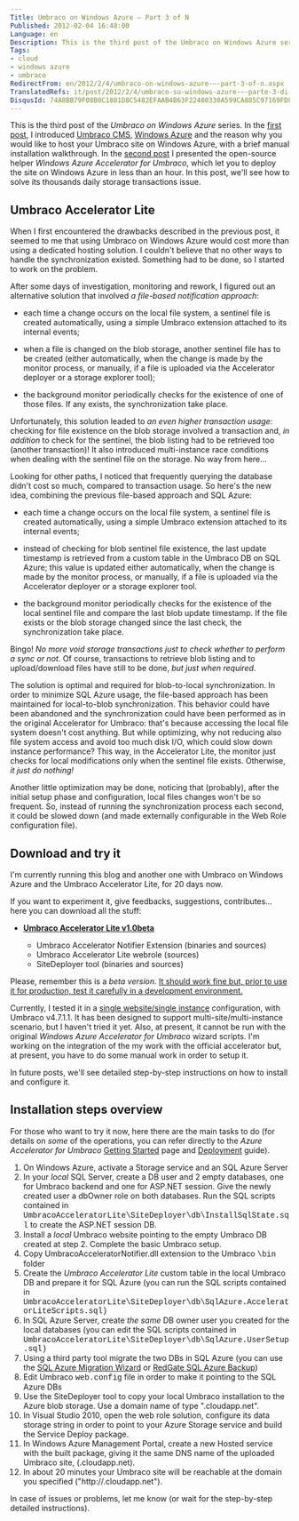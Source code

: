 ```yaml
---
Title: Umbraco on Windows Azure – Part 3 of N
Published: 2012-02-04 16:48:00
Language: en
Description: This is the third post of the Umbraco on Windows Azure series. In the first post , I introduced Umbraco CMS , Windows Azure and the reason why you would like to host your Umbraco site on Windows Azure, with a brief manual installation walkthrough. In the second post I presented the open-source helper Windows Azure Accelerator for Umbraco , which let you to deploy the site on Windows Azure in less than an hour. In this post, we'll see how to solve its thousands daily storage transactions issue.
Tags:
- cloud
- windows azure
- umbraco
RedirectFrom: en/2012/2/4/umbraco-on-windows-azure-–-part-3-of-n.aspx
TranslatedRefs: it/post/2012/2/4/umbraco-su-windows-azure-–-parte-3-di-n.md
DisqusId: 74A8BB79F08B0C1881D8C5482EFAAB4B63F22480330A599CA885C97169FD85D5
---
```

This is the third post of the *Umbraco on Windows Azure* series. In the <a href="/en/posts/2012/01/31/umbraco-on-windows-azure-%E2%80%93-part-1-of-n.html"> first post</a>, I introduced <a href="http://umbraco.org" target="_blank">Umbraco CMS</a>, <a href="http://www.windowsazure.com" target="_blank">Windows Azure</a> and the reason why you would like to host your Umbraco site on Windows Azure, with a brief manual installation walkthrough. In the <a href="/en/posts/2012/02/02/umbraco-on-windows-azure-–-part-2-of-n.html" title="Umbraco on Windows Azure - part 2 of n">second post</a> I presented the open-source helper *Windows Azure Accelerator for Umbraco*, which let you to deploy the site on Windows Azure in less than an hour. In this post, we'll see how to solve its thousands daily storage transactions issue.

## Umbraco Accelerator Lite

When I first encountered the drawbacks described in the previous post, it seemed to me that using Umbraco on Windows Azure would cost more than using a dedicated hosting solution. I couldn't believe that no other ways to handle the synchronization existed. Something had to be done, so I started to work on the problem.

After some days of investigation, monitoring and rework, I figured out an alternative solution that involved *a file-based notification approach*:

* each time a change occurs on the local file system, a sentinel file is created automatically, using a simple Umbraco extension attached to its internal events;

* when a file is changed on the blob storage, another sentinel file has to be created (either automatically, when the change is made by the monitor process, or manually, if a file is uploaded via the Accelerator deployer or a storage explorer tool);

* the background monitor periodically checks for the existence of one of those files. If any exists, the synchronization take place.

Unfortunately, this solution leaded to *an even higher transaction usage*: checking for file existence on the blob storage involved a transaction and, *in addition* to check for the sentinel, the blob listing had to be retrieved too (another transaction)! It also introduced multi-instance race conditions when dealing with the sentinel file on the storage. No way from here...

Looking for other paths, I noticed that frequently querying the database didn't cost so much, compared to transaction usage. So here's the new idea, combining the previous file-based approach and SQL Azure:

* each time a change occurs on the local file system, a sentinel file is created automatically, using a simple Umbraco extension attached to its internal events;

* instead of checking for blob sentinel file existence, the last update timestamp is retrieved from a custom table in the Umbraco DB on SQL Azure; this value is updated either automatically, when the change is made by the monitor process, or manually, if a file is uploaded via the Accelerator deployer or a storage explorer tool.

* the background monitor periodically checks for the existence of the local sentinel file and compare the last blob update timestamp. If the file exists or the blob storage changed since the last check, the synchronization take place.

Bingo! *No more void storage transactions just to check whether to perform a sync or not*. Of course, transactions to retrieve blob listing and to upload/download files have still to be done, *but just when required*.

The solution is optimal and required for blob-to-local synchronization. In order to minimize SQL Azure usage, the file-based approach has been maintained for local-to-blob synchronization. This behavior could have been abandoned and the synchronization could have been performed as in the original Accelerator for Umbraco: that's because accessing the local file system doesn't cost anything. But while optimizing, why not reducing also file system access and avoid too much disk I/O, which could slow down instance performance? This way, in the Accelerator Lite, the monitor just checks for local modifications only when the sentinel file exists. Otherwise, *it just do nothing!*

Another little optimization may be done, noticing that (probably), after the initial setup phase and configuration, local files changes won't be so frequent. So, instead of running the synchronization process each second, it could be slowed down (and made externally configurable in the Web Role configuration file).

## Download and try it

I'm currently running this blog and another one with Umbraco on Windows Azure and the Umbraco Accelerator Lite, for 20 days now.

If you want to experiment it, give feedbacks, suggestions, contributes… here you can download all the stuff:

* <a href="/assets/files/umbracoacceleratorlite_1_0_beta_20120204.zip">**Umbraco Accelerator Lite v1.0beta**</a> 

    * Umbraco Accelerator Notifier Extension (binaries and sources)
    * Umbraco Accelerator Lite webrole (sources)
    * SiteDeployer tool (binaries and sources)

Please, remember this is a *beta version*. <span style="text-decoration: underline;">It should work fine but, prior to use it for production, test it carefully in a development environment.</span>

Currently, I tested it in a <span style="text-decoration: underline;">single website/single instance</span> configuration, with Umbraco v4.7.1.1. It has been designed to support multi-site/multi-instance scenario, but I haven't tried it yet. Also, at present, it cannot be run with the original *Windows Azure Accelerator for Umbraco* wizard scripts. I'm working on the integration of the my work with the official accelerator but, at present, you have to do some manual work in order to setup it.

In future posts, we'll see detailed step-by-step instructions on how to install and configure it.

## Installation steps overview

For those who want to try it now, here there are the main tasks to do (for details on *some* of the operations, you can refer directly to the *Azure Accelerator for Umbraco* <a href="https://github.com/Jeavon/wa-accelerator-umbraco/wiki/Getting-Started" target="_blank">Getting Started</a> page and <a href="https://github.com/Jeavon/wa-accelerator-umbraco/wiki/Deployment" target="_blank">Deployment</a> guide).

1.  On Windows Azure, activate a Storage service and an SQL Azure Server
2.  In your *local* SQL Server, create a DB user and 2 empty databases, one for Umbraco backend and one for ASP.NET session.
Give the newly created user a dbOwner role on both databases. Run the SQL scripts contained in <span style="font-family: 'Courier New';">UmbracoAcceleratorLite\SiteDeployer\db\InstallSqlState.sql</span> to create the ASP.NET session DB. 
3.  Install a *local* Umbraco website pointing to the empty Umbraco DB created at step 2. Complete the basic Umbraco setup.
4.  Copy UmbracoAcceleratorNotifier.dll extension to the Umbraco <span style="font-family: 'Courier New';">\bin</span> folder
5.  Create the *Umbraco Accelerator Lite* custom table in the local Umbraco DB and prepare it for SQL Azure (you can run the
SQL scripts contained in <span style="font-family: 'Courier New';">UmbracoAcceleratorLite\SiteDeployer\db\SqlAzure.AcceleratorLiteScripts.sql)</span>
6.  In SQL Azure Server, create *the same* DB owner user you created for the local databases (you can edit the SQL scripts
contained in <span style="font-family: 'Courier New';">UmbracoAcceleratorLite\SiteDeployer\db\SqlAzure.UserSetup.sql)</span>
7.  Using a third party tool migrate the two DBs in SQL Azure (you can use the <a href="http://sqlazuremw.codeplex.com/" target="_blank">SQL Azure Migration Wizard</a> or <a href="http://www.red-gate.com/products/dba/sql-azure-backup/" target="_blank">RedGate SQL Azure Backup</a>)
8.  Edit Umbraco <span style="font-family: 'Courier New';">web.config</span> file in order to make it pointing to the SQL Azure DBs
9.  Use the SiteDeployer tool to copy your local Umbraco installation to the Azure blob storage. Use a domain name of type
"<name>.cloudapp.net".
10.  In Visual Studio 2010, open the web role solution, configure its data storage string in order to point to your Azure Storage
service and build the Service Deploy package.
11.  In Windows Azure Management Portal, create a new Hosted service with the built package, giving it the same DNS name of the uploaded Umbraco site, <name>(.cloudapp.net).
12.  In about 20 minutes your Umbraco site will be reachable at the domain you specified ("http://<name>.cloudapp.net").

In case of issues or problems, let me know (or wait for the step-by-step detailed instructions).